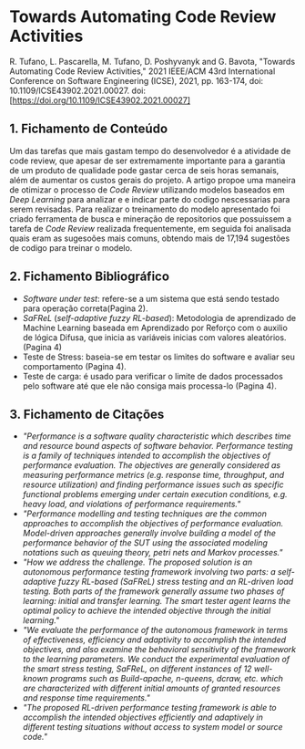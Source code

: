# Towards Automating Code Review Activities

R. Tufano, L. Pascarella, M. Tufano, D. Poshyvanyk and G. Bavota, "Towards Automating Code Review Activities," 2021 IEEE/ACM 43rd International Conference on Software Engineering (ICSE), 2021, pp. 163-174, doi: 10.1109/ICSE43902.2021.00027. doi: [https://doi.org/10.1109/ICSE43902.2021.00027]

## 1. Fichamento de Conteúdo

Um das tarefas que mais gastam tempo do desenvolvedor é a atividade de code review, que apesar de ser extremamente importante para a garantia de um produto de qualidade pode gastar cerca de seis horas semanais, além de aumentar os custos gerais do projeto. A artigo propoe uma maneira de otimizar o processo de _Code Review_ utilizando modelos baseados em _Deep Learning_ para analizar e e indicar parte do codigo nescessarias para serem revisadas. Para realizar o treinamento do modelo apresentado foi criado ferramenta de busca e mineração de repositorios que possuissem a tarefa de _Code Review_ realizada frequentemente, em seguida foi analisada quais eram as sugesoões mais comuns, obtendo mais de 17,194 sugestões de codigo para treinar o modelo.

## 2. Fichamento Bibliográfico

- _Software under test_: refere-se a um sistema que está sendo testado para operação correta(Pagina 2).
- _SaFReL_ (_self-adaptive fuzzy RL-based_): Metodologia de aprendizado de Machine Learning baseada em Aprendizado por Reforço com o auxilio de lógica Difusa, que inicia as variáveis inicias com valores aleatórios.(Pagina 4)
- Teste de Stress: baseia-se em testar os limites do software e avaliar seu comportamento (Pagina 4).
- Teste de carga: é usado para verificar o limite de dados processados pelo software até que ele não consiga mais processa-lo (Pagina 4).

## 3. Fichamento de Citações

- _"Performance is a software quality characteristic which describes time and resource bound aspects of software behavior. Performance testing is a family of techniques intended to accomplish the objectives of performance evaluation. The objectives are generally considered as measuring performance metrics (e.g. response time, throughput, and resource utilization) and finding performance issues such as specific functional problems emerging under certain execution conditions, e.g. heavy load, and violations of performance requirements."_
- _"Performance modelling and testing techniques are the common approaches to accomplish the objectives of performance evaluation. Model-driven approaches generally involve building a model of the performance behavior of the SUT using the associated modeling notations such as queuing theory, petri nets and Markov processes."_
- _"How we address the challenge. The proposed solution is an autonomous performance testing framework involving two parts: a self-adaptive fuzzy RL-based (SaFReL) stress testing and an RL-driven load testing. Both parts of the framework generally assume two phases of learning: initial and transfer learning. The smart tester agent learns the optimal policy to achieve the intended objective through the initial learning."_
- _"We evaluate the performance of the autonomous framework in terms of effectiveness, efficiency and adaptivity to accomplish the intended objectives, and also examine the behavioral sensitivity of the framework to the learning parameters. We conduct the experimental evaluation of the smart stress testing, SaFReL, on different instances of 12 well-known programs such as Build-apache, n-queens, dcraw, etc. which are characterized with different initial amounts of granted resources and response time requirements."_
- _"The proposed RL-driven performance testing framework is able to accomplish the intended objectives efficiently and adaptively in different testing situations without access to system model or source code."_
